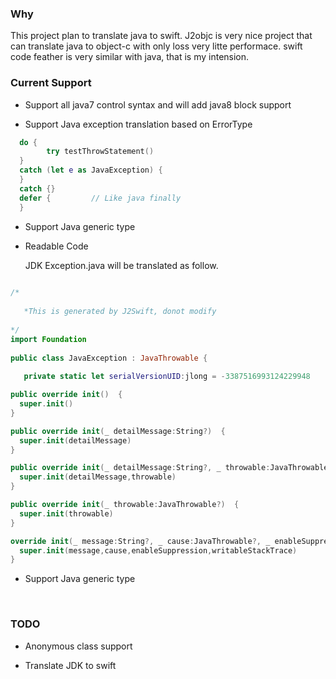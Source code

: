 ### Why

This project plan to translate java to swift. J2objc is very nice project that can translate java to object-c with only loss very litte performace. swift code feather is very similar with java, that is my intension.

### Current Support

* Support all java7 control syntax and will add java8 block support
  
* Support  Java exception translation based on ErrorType
  
``` swift
  do {
        try testThrowStatement()
  }
  catch (let e as JavaException) {
  }
  catch {}
  defer {         // Like java finally
  }
```
  
* Support Java generic type
  
* Readable Code
  
  JDK Exception.java will be translated as follow.
  
``` swift
  
/*
  
   *This is generated by J2Swift, donot modify 
  
*/
import Foundation
  
public class JavaException : JavaThrowable {
  
   private static let serialVersionUID:jlong = -3387516993124229948

public override init()  {
  super.init()
}

public override init(_ detailMessage:String?)  {
  super.init(detailMessage)
}

public override init(_ detailMessage:String?, _ throwable:JavaThrowable?)  {
  super.init(detailMessage,throwable)
}

public override init(_ throwable:JavaThrowable?)  {
  super.init(throwable)
}

override init(_ message:String?, _ cause:JavaThrowable?, _ enableSuppression:jboolean, _ writableStackTrace:jboolean)  {
  super.init(message,cause,enableSuppression,writableStackTrace)
}

```

* Support Java generic type
  
  ​

### TODO

* Anonymous class support
  
* Translate JDK to swift
  ​
    ​